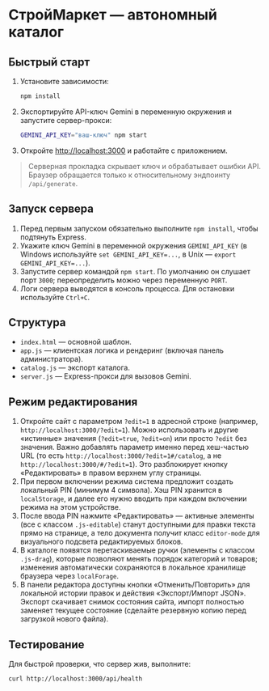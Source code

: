 # СтройМаркет — автономный каталог

## Быстрый старт

1. Установите зависимости:
   ```bash
   npm install
   ```
2. Экспортируйте API-ключ Gemini в переменную окружения и запустите сервер-прокси:
   ```bash
   GEMINI_API_KEY="ваш-ключ" npm start
   ```
3. Откройте [http://localhost:3000](http://localhost:3000) и работайте с приложением.

> Серверная прокладка скрывает ключ и обрабатывает ошибки API. Браузер обращается только к относительному эндпоинту `/api/generate`.

## Запуск сервера

1. Перед первым запуском обязательно выполните `npm install`, чтобы подтянуть Express.
2. Укажите ключ Gemini в переменной окружения `GEMINI_API_KEY` (в Windows используйте `set GEMINI_API_KEY=...`, в Unix — `export GEMINI_API_KEY=...`).
3. Запустите сервер командой `npm start`. По умолчанию он слушает порт `3000`; переопределить можно через переменную `PORT`.
4. Логи сервера выводятся в консоль процесса. Для остановки используйте `Ctrl+C`.

## Структура

- `index.html` — основной шаблон.
- `app.js` — клиентская логика и рендеринг (включая панель администратора).
- `catalog.js` — экспорт каталога.
- `server.js` — Express-прокси для вызовов Gemini.

## Режим редактирования

1. Откройте сайт с параметром `?edit=1` в адресной строке (например, `http://localhost:3000/?edit=1`). Можно использовать и другие «истинные» значения (`?edit=true`, `?edit=on`) или просто `?edit` без значения. Важно добавлять параметр именно перед хеш-частью URL (то есть `http://localhost:3000/?edit=1#/catalog`, а не `http://localhost:3000/#/?edit=1`). Это разблокирует кнопку «Редактировать» в правом верхнем углу страницы.
2. При первом включении режима система предложит создать локальный PIN (минимум 4 символа). Хэш PIN хранится в `localStorage`, и далее его нужно вводить при каждом включении режима на этом устройстве.
3. После ввода PIN нажмите «Редактировать» — активные элементы (все с классом `.js-editable`) станут доступными для правки текста прямо на странице, а тело документа получит класс `editor-mode` для визуального подсвета редактируемых блоков.
4. В каталоге появятся перетаскиваемые ручки (элементы с классом `.js-drag`), которые позволяют менять порядок категорий и товаров; изменения автоматически сохраняются в локальное хранилище браузера через `localForage`.
5. В панели редактора доступны кнопки «Отменить/Повторить» для локальной истории правок и действия «Экспорт/Импорт JSON». Экспорт скачивает снимок состояния сайта, импорт полностью заменяет текущее состояние (сделайте резервную копию перед загрузкой нового файла).

## Тестирование

Для быстрой проверки, что сервер жив, выполните:
```bash
curl http://localhost:3000/api/health
```
